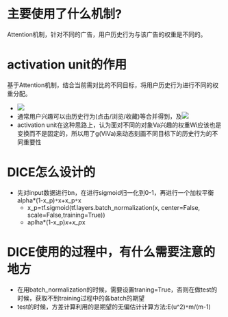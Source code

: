 # 主要使用了什么机制?
Attention机制，针对不同的广告，用户历史行为与该广告的权重是不同的。

# activation unit的作用
基于Attention机制，结合当前需对比的不同目标，将用户历史行为进行不同的权重分配。
- ![](https://tva1.sinaimg.cn/large/006tNbRwgy1ga15ugjlkmj308901imx1.jpg)
- 通常用户兴趣可以由历史行为(点击/浏览/收藏)等合并得到，及![](https://tva1.sinaimg.cn/large/006tNbRwgy1ga15vxtcu8j302w01imwy.jpg)
- activation unit在这种思路上，认为面对不同的对象Va兴趣的权重Wi应该也是变换而不是固定的，所以用了g(ViVa)来动态刻画不同目标下的历史行为的不同重要性

# DICE怎么设计的
- 先对input数据进行bn，在进行sigmoid归一化到0-1，再进行一个加权平衡alpha*(1-x_p)`*`x+x_p`*`x
    - x_p=tf.sigmoid(tf.layers.batch_normalization(x, center=False, scale=False,training=True))
    - aplha*(1-x_p)*x+x_p*x

# DICE使用的过程中，有什么需要注意的地方
- 在用batch_normalization的时候，需要设置traning=True，否则在做test的时候，获取不到training过程中的各batch的期望
- test的时候，方差计算利用的是期望的无偏估计计算方法:E(u^2)`*`m/(m-1)